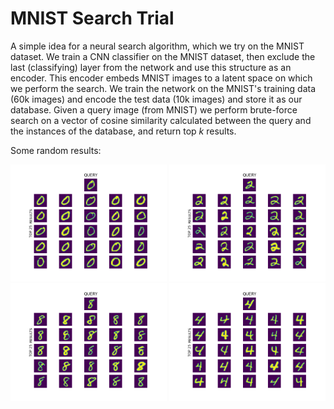 # MNIST Search Trial

A simple idea for a neural search algorithm, which we try on the MNIST dataset.
We train a CNN classifier on the MNIST dataset, then exclude the last (classifying) layer from the network and use this structure as an encoder.
This encoder embeds MNIST images to a latent space on which we perform the search.
We train the network on the MNIST's training data (60k images) and encode the test data (10k images) and store it as our database.
Given a query image (from MNIST) we perform brute-force search on a vector of cosine similarity calculated between the query and the instances of the database, and return top _k_ results.

Some random results:

<img src="results/1.png" alt='example1' width="250">

<img src="results/5.png" alt='example1' width="250">

<img src="results/125.png" alt='example1' width="250">

<img src="results/12125.png" alt='example1' width="250">


